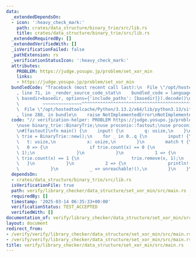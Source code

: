 ```yaml
---
data:
  _extendedDependsOn:
  - icon: ':heavy_check_mark:'
    path: crates/data_structure/binary_trie/src/lib.rs
    title: crates/data_structure/binary_trie/src/lib.rs
  _extendedRequiredBy: []
  _extendedVerifiedWith: []
  _isVerificationFailed: false
  _pathExtension: rs
  _verificationStatusIcon: ':heavy_check_mark:'
  attributes:
    PROBLEM: https://judge.yosupo.jp/problem/set_xor_min
    links:
    - https://judge.yosupo.jp/problem/set_xor_min
  bundledCode: "Traceback (most recent call last):\n  File \"/opt/hostedtoolcache/Python/3.13.2/x64/lib/python3.13/site-packages/onlinejudge_verify/documentation/build.py\"\
    , line 71, in _render_source_code_stat\n    bundled_code = language.bundle(stat.path,\
    \ basedir=basedir, options={'include_paths': [basedir]}).decode()\n          \
    \         ~~~~~~~~~~~~~~~^^^^^^^^^^^^^^^^^^^^^^^^^^^^^^^^^^^^^^^^^^^^^^^^^^^^^^^^^^^^^^^^^^\n\
    \  File \"/opt/hostedtoolcache/Python/3.13.2/x64/lib/python3.13/site-packages/onlinejudge_verify/languages/rust.py\"\
    , line 288, in bundle\n    raise NotImplementedError\nNotImplementedError\n"
  code: "// verification-helper: PROBLEM https://judge.yosupo.jp/problem/set_xor_min\n\
    \nuse binary_trie::BinaryTrie;\nuse proconio::fastout;\nuse proconio::input;\n\
    \n#[fastout]\nfn main() {\n    input! {\n        q: usize,\n    }\n    let mut\
    \ trie = BinaryTrie::new();\n    for _ in 0..q {\n        input! {\n         \
    \   t: usize,\n            x: usize,\n        }\n        match t {\n         \
    \   0 => {\n                if trie.count(x) == 0 {\n                    trie.insert(x,\
    \ 1);\n                }\n            }\n            1 => {\n                if\
    \ trie.count(x) == 1 {\n                    trie.remove(x, 1);\n             \
    \   }\n            }\n            2 => {\n                println!(\"{}\", trie.min(x).unwrap());\n\
    \            }\n            _ => unreachable!(),\n        }\n    }\n}\n"
  dependsOn:
  - crates/data_structure/binary_trie/src/lib.rs
  isVerificationFile: true
  path: verify/library_checker/data_structure/set_xor_min/src/main.rs
  requiredBy: []
  timestamp: '2025-03-14 06:35:33+00:00'
  verificationStatus: TEST_ACCEPTED
  verifiedWith: []
documentation_of: verify/library_checker/data_structure/set_xor_min/src/main.rs
layout: document
redirect_from:
- /verify/verify/library_checker/data_structure/set_xor_min/src/main.rs
- /verify/verify/library_checker/data_structure/set_xor_min/src/main.rs.html
title: verify/library_checker/data_structure/set_xor_min/src/main.rs
---
```

